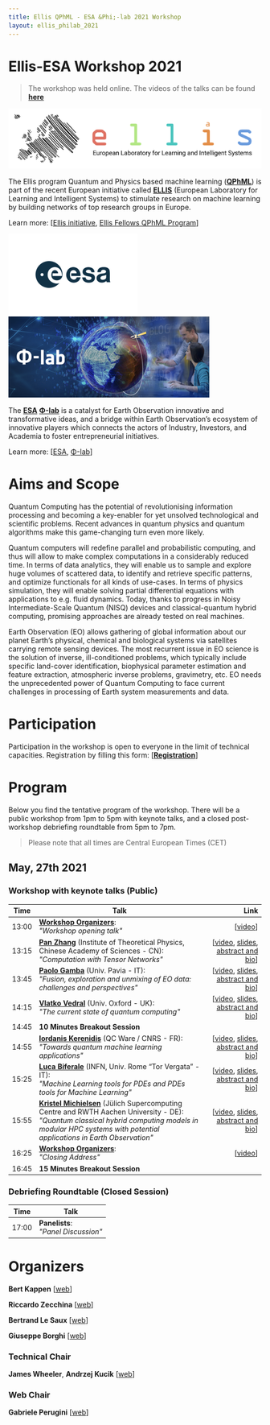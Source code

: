 ```yaml
---
title: Ellis QPhML - ESA &Phi;-lab 2021 Workshop
layout: ellis_philab_2021
---
```


# Ellis-ESA Workshop 2021

> The workshop was held online. The videos of the talks can be found [**here**](https://youtube.com/playlist?list=PLCG8d74dLVO9ypUTaR7zSJatzFs37wyOg)

[![Ellis Logo](assets/images/ellis-logo-transparent-1.png)](https://ellis.eu/)

The Ellis program Quantum and Physics based machine learning ([**QPhML**](https://ellisqphml.github.io/)) is part of the recent European initiative called [**ELLIS**](https://ellis.eu/) (European Laboratory for Learning and Intelligent Systems) to stimulate research on machine learning by building networks of top research groups in Europe.

Learn more: [[Ellis initiative](https://ellis.eu/), [Ellis Fellows QPhML Program](https://ellisqphml.github.io/)]

[![ESA Logo](assets/images/ellis_esa2021/ESA_logo_2020_Deep_smaller2.png)](http://www.esa.int/) [![PhiLab Logo](assets/images/ellis_esa2021/phi-lab-logo_smaller2.png)](https://philab.phi.esa.int/)

The [**ESA**](http://www.esa.int/) [**&Phi;-lab**](https://philab.phi.esa.int/) is a catalyst for Earth Observation innovative and transformative ideas, and a bridge within Earth Observation’s ecosystem of innovative players which connects the actors of Industry, Investors, and Academia to foster entrepreneurial initiatives.

Learn more: [[ESA](http://www.esa.int/), [&Phi;-lab](https://philab.phi.esa.int/)]

# Aims and Scope

Quantum Computing has the potential of revolutionising information processing and becoming a key-enabler for yet unsolved technological and scientific problems. Recent advances in quantum physics and quantum algorithms make this game-changing turn even more likely.

Quantum computers will redefine parallel and probabilistic computing, and thus will allow to make complex computations in a considerably reduced time. In terms of data analytics, they will enable us to sample and explore huge volumes of scattered data, to identify and retrieve specific patterns, and optimize functionals for all kinds of use-cases. In terms of physics simulation, they will enable solving partial differential equations with applications to e.g. fluid dynamics. Today, thanks to progress in Noisy Intermediate-Scale Quantum (NISQ) devices and classical-quantum hybrid computing, promising approaches are already tested on real machines.

Earth Observation (EO) allows gathering of global information about our planet Earth’s physical, chemical and biological systems via satellites carrying remote sensing devices. The most recurrent issue in EO science is the solution of inverse, ill-conditioned problems, which typically include specific land-cover identification, biophysical parameter estimation and feature extraction, atmospheric inverse problems, gravimetry, etc. EO needs the unprecedented power of Quantum Computing to face current challenges in processing of Earth system measurements and data.

# Participation

Participation in the workshop is open to everyone in the limit of technical capacities. Registration by filling this form: [[**Registration**](https://forms.gle/4V2wMYk8AVdN6ehq8)]

# Program

Below you find the tentative program of the workshop. There will be a public workshop from 1pm to 5pm with keynote talks, and a closed post-workshop debriefing roundtable from 5pm to 7pm.
> Please note that all times are Central European Times (CET)

## May, 27th 2021

### Workshop with keynote talks (Public)

| Time          | Talk      | Link     |
| ------------- | --------- | --------:|
| 13:00 | [**Workshop Organizers**](): <br> _"Workshop opening talk"_     |   [[video](https://youtu.be/ZeLSwHh-SPs)] |
| 13:15 | [**Pan Zhang**](http://home.itp.ac.cn/~panzhang/) (Institute of Theoretical Physics, Chinese Academy of Sciences - CN): <br> _"Computation with Tensor Networks"_ | [[video](https://youtu.be/ZLaOfJQ1hdI), [slides](https://ellisqphml.github.io/ellis_esa2021_slides/01-Pan-Zhang-Tensor-Networks.pdf), [abstract and bio](https://ellisqphml.github.io/ellisphilab2021_abstract_and_bio#computation-with-tensor-networks-pan-zhang)] |
| 13:45 | [**Paolo Gamba**](http://tlclab.unipv.it/index.php/people/the-team/23-people/71-paolo-gamba) (Univ. Pavia - IT): <br> _"Fusion, exploration and unmixing of EO data: challenges and perspectives"_     |   [[video](https://youtu.be/2ihk6Ai5Jo0), [slides](https://ellisqphml.github.io/ellis_esa2021_slides/02-Paolo-Gamba-QC.pdf), [abstract and bio](https://ellisqphml.github.io/ellisphilab2021_abstract_and_bio#fusion-exploration-and-unmixing-of-eo-data-challenges-and-perspectives-paolo-gamba)] |
| 14:15 | [**Vlatko Vedral**](https://www2.physics.ox.ac.uk/contacts/people/vedral) (Univ. Oxford - UK): <br> _"The current state of quantum computing"_      |   [[video](https://youtu.be/iwfvRVwB9k8), [slides](https://ellisqphml.github.io/ellis_esa2021_slides/03-Vlatko-Vedral-ESA-presentation.pdf), [abstract and bio](https://ellisqphml.github.io/ellisphilab2021_abstract_and_bio#the-current-state-of-quantum-computing-vedral-vlatko)] |
| 14:45 | **10 Minutes Breakout Session**  |    |
| 14:55 | [**Iordanis Kerenidis**](https://www.irif.fr/~jkeren/jkeren/Iordanis_Kerenidis.html) (QC Ware / CNRS - FR): <br> _"Towards quantum machine learning applications"_      |   [[video](https://youtu.be/qkvfVAPUzbo), [slides](https://ellisqphml.github.io/ellis_esa2021_slides/04-Iordanis-Kerenidis-ELLIS-QML.pdf), [abstract and bio](https://ellisqphml.github.io/ellisphilab2021_abstract_and_bio#towards-quantum-machine-learning-applications-iordanis-kerenidis)] |
| 15:25 | [**Luca Biferale**](http://people.fisica.uniroma2.it/~biferale/) (INFN, Univ. Rome “Tor Vergata” - IT): <br> _"Machine Learning tools for PDEs and PDEs tools for Machine Learning"_      |   [[video](https://youtu.be/tF60kf_JTDI), [slides](https://ellisqphml.github.io/ellis_esa2021_slides/05-Luca-Biferale-ESA-Ellis.pdf), [abstract and bio](https://ellisqphml.github.io/ellisphilab2021_abstract_and_bio#machine-learning-tools-for-pdes-and-pdes-tools-for-machine-learning-luca-biferale)] |
| 15:55 | [**Kristel Michielsen**](https://www.fz-juelich.de/SharedDocs/Personen/IAS/JSC/EN/staff/michielsen_k.html) (Jülich Supercomputing Centre and RWTH Aachen University - DE): <br> _"Quantum classical hybrid computing models in modular HPC systems with potential applications in Earth Observation"_      |   [[video](https://youtu.be/erAF1JmqXnk), [slides](https://ellisqphml.github.io/ellis_esa2021_slides/06-Kristel-Michielsen-Ellis-ESA-workshop_20210526.pdf), [abstract and bio](https://ellisqphml.github.io/ellisphilab2021_abstract_and_bio#quantum-classical-hybrid-computing-models-in-modular-hpc-systems-with-potential-applications-in-earth-observation-kristel-michielsen)] |
| 16:25 | [**Workshop Organizers**](): <br> _"Closing Address"_      |   [[video](https://youtu.be/kHnkoLfP098)] |
| 16:45 | **15 Minutes Breakout Session** |  |

### Debriefing Roundtable (Closed Session)

| Time          | Talk      |
| ------------- | --------- |
| 17:00 | **Panelists**: <br> _"Panel Discussion"_     |


# Organizers

**Bert Kappen** [[web](http://www.snn.ru.nl/~bertk/)]

**Riccardo Zecchina** [[web](https://sites.google.com/view/riccardozecchina/home)]

**Bertrand Le Saux** [[web](https://blesaux.github.io/)]

**Giuseppe Borghi** [[web](https://philab.phi.esa.int/)]

### Technical Chair

**James Wheeler**, **Andrzej Kucik** [[web](https://philab.phi.esa.int/our-people/)]

### Web Chair

**Gabriele Perugini** [[web](https://www.artlab.unibocconi.eu/wps/wcm/connect/cdr/artlab/home/people/students+and+postdocs/gabriele+perugini)]
